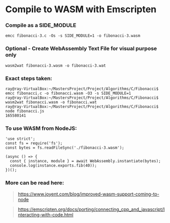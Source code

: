 # Compile to WASM with Emscripten

### Compile as a SIDE_MODULE

```
emcc fibonacci-3.c -Os -s SIDE_MODULE=1 -o fibonacci-3.wasm
```

### Optional - Create WebAssembly Text File for visual purpose only
```
wasm2wat fibonacci-3.wasm -o fibonacci-3.wat
```

### Exact steps taken:
```
ray@ray-VirtualBox:~/MastersProject/Project/Algorithms/C/Fibonacci$ emcc fibonacci.c -o fibonacci.wasm -O3 -s SIDE_MODULE=1
ray@ray-VirtualBox:~/MastersProject/Project/Algorithms/C/Fibonacci$ wasm2wat fibonacci.wasm -o fibonacci.wat
ray@ray-VirtualBox:~/MastersProject/Project/Algorithms/C/Fibonacci$ node fibonacci.js
165580141
```

### To use WASM from NodeJS:

```
'use strict';
const fs = require('fs');
const bytes = fs.readFileSync('./fibonacci-3.wasm');

(async () => {
  const { instance, module } = await WebAssembly.instantiate(bytes);
  console.log(instance.exports.fib(40));
})();
```

### More can be read here:

> https://www.joyent.com/blog/improved-wasm-support-coming-to-node

> https://emscripten.org/docs/porting/connecting_cpp_and_javascript/Interacting-with-code.html
